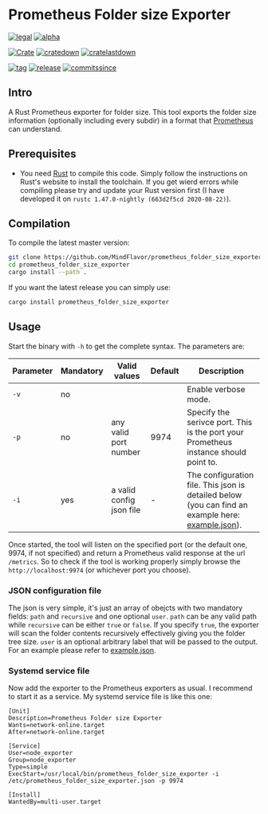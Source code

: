 # Prometheus Folder size Exporter

[![legal](https://img.shields.io/github/license/mindflavor/prometheus_folder_size_exporter.svg)](LICENSE)  [![alpha](https://img.shields.io/badge/stability-alpha-yellow.svg)](https://img.shields.io/badge/stability-alpha-yellow.svg)

[![Crate](https://img.shields.io/crates/v/prometheus_folder_size_exporter.svg)](https://crates.io/crates/prometheus_folder_size_exporter) [![cratedown](https://img.shields.io/crates/d/prometheus_folder_size_exporter.svg)](https://crates.io/crates/prometheus_folder_size_exporter) [![cratelastdown](https://img.shields.io/crates/dv/prometheus_folder_size_exporter.svg)](https://crates.io/crates/prometheus_folder_size_exporter)

[![tag](https://img.shields.io/github/tag/mindflavor/prometheus_folder_size_exporter.svg)](https://github.com/MindFlavor/prometheus_folder_size_exporter/tree/0.1.1)
[![release](https://img.shields.io/github/release/MindFlavor/prometheus_folder_size_exporter.svg)](https://github.com/MindFlavor/prometheus_folder_size_exporter/tree/0.1.1)
[![commitssince](https://img.shields.io/github/commits-since/mindflavor/prometheus_folder_size_exporter/0.1.1.svg)](https://img.shields.io/github/commits-since/mindflavor/prometheus_folder_size_exporter/0.1.1.svg)

## Intro

A Rust Prometheus exporter for folder size. This tool exports the folder size information (optionally including every subdir) in a format that [Prometheus](https://prometheus.io/) can understand. 

## Prerequisites 

* You need [Rust](https://www.rust-lang.org/) to compile this code. Simply follow the instructions on Rust's website to install the toolchain. If you get wierd errors while compiling please try and update your Rust version first (I have developed it on `rustc 1.47.0-nightly (663d2f5cd 2020-08-22)`). 

## Compilation

To compile the latest master version:

```bash
git clone https://github.com/MindFlavor/prometheus_folder_size_exporter.git
cd prometheus_folder_size_exporter
cargo install --path .
```

If you want the latest release you can simply use:

```bash
cargo install prometheus_folder_size_exporter
```

## Usage

Start the binary with `-h` to get the complete syntax. The parameters are:

| Parameter | Mandatory | Valid values | Default | Description |
| -- | -- | -- | -- | -- | 
| `-v` | no | <switch> | | Enable verbose mode.
| `-p` | no | any valid port number | 9974 | Specify the serivce port. This is the port your Prometheus instance should point to.
| `-i` | yes | a valid config json file | - | The configuration file. This json is detailed below (you can find an example here: [example.json](example.json)).

Once started, the tool will listen on the specified port (or the default one, 9974, if not specified) and return a Prometheus valid response at the url `/metrics`. So to check if the tool is working properly simply browse the `http://localhost:9974` (or whichever port you choose).

### JSON configuration file

The json is very simple, it's just an array of obejcts with two mandatory fields: `path` and `recursive` and one optional `user`. `path` can be any valid path while `recursive` can be either `true` or `false`. If you specify `true`, the exporter will scan the folder contents recursively effectively giving you the folder tree size. `user` is an optional arbitrary label that will be passed to the output. For an example please refer to [example.json](example.json). 

### Systemd service file

Now add the exporter to the Prometheus exporters as usual. I recommend to start it as a service. My systemd service file is like this one:

```
[Unit]
Description=Prometheus Folder size Exporter
Wants=network-online.target
After=network-online.target

[Service]
User=node_exporter
Group=node_exporter
Type=simple
ExecStart=/usr/local/bin/prometheus_folder_size_exporter -i /etc/prometheus_folder_size_exporter.json -p 9974

[Install]
WantedBy=multi-user.target
```

